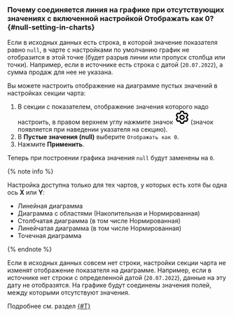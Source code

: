 ### Почему соединяется линия на графике при отсутствующих значениях с включенной настройкой Отображать как 0? {#null-setting-in-charts} 

Если в исходных данных есть строка, в которой значение показателя равно `null`, в чарте с настройками по умолчанию график не отобразится в этой точке (будет разрыв линии или пропуск столбца или точки). Например, если в источнике есть строка с датой (`20.07.2022`), а сумма продаж для нее не указана.

Вы можете настроить отображение на диаграмме пустых значений в настройках секции чарта:

1. В секции с показателем, отображение значения которого надо настроить, в правом верхнем углу нажмите значок ![image](../../_assets/console-icons/gear.svg) (значок появляется при наведении указателя на секцию).
1. В **Пустые значения (null)** выберите `Отображать как 0`.
1. Нажмите **Применить**.

Теперь при построении графика значения `null` будут заменены на `0`.

{% note info %}

Настройка доступна только для тех чартов, у которых есть хотя бы одна ось **X** или **Y**:

* Линейная диаграмма
* Диаграмма с областями (Накопительная и Нормированная)
* Столбчатая диаграмма (в том числе Нормированная)
* Линейчатая диаграмма (в том числе Нормированная)
* Точечная диаграмма

{% endnote %}

Если в исходных данных совсем нет строки, настройки секции чарта не изменят отображение показателя на диаграмме. Например, если в источнике нет строки с определенной датой (`20.07.2022`), данные на эту дату не отобразятся. На графике будут соединены значения полей, между которыми отсутствуют значения.

Подробнее см. раздел [{#T}](../../datalens/operations/chart/chart-null-settings.md)
